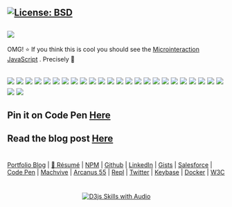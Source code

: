 [![License: BSD](https://badgen.net/badge/license/BSD/orange)](https://opensource.org/licenses/BSD-3-Clause)
---
![](https://repository-images.githubusercontent.com/182188356/5f934800-63bc-11e9-9ce7-a9d8c303917e)
---
OMG! ⭐ If you think this is cool you should see the [Microinteraction JavaScript](https://neodigm.github.io/vivid_vector_alphabet/) . Precisely 🦄

![](https://neodigm.github.io/vivid_vector_alphabet/vva.svg)
![](https://neodigm.github.io/vivid_vector_alphabet/vvb.svg)
![](https://neodigm.github.io/vivid_vector_alphabet/vvc.svg)
![](https://neodigm.github.io/vivid_vector_alphabet/vvd.svg)
![](https://neodigm.github.io/vivid_vector_alphabet/vve.svg)
![](https://neodigm.github.io/vivid_vector_alphabet/vvf.svg)
![](https://neodigm.github.io/vivid_vector_alphabet/vvg.svg)
![](https://neodigm.github.io/vivid_vector_alphabet/vvh.svg)
![](https://neodigm.github.io/vivid_vector_alphabet/vvi.svg)
![](https://neodigm.github.io/vivid_vector_alphabet/vvj.svg)
![](https://neodigm.github.io/vivid_vector_alphabet/vvk.svg)
![](https://neodigm.github.io/vivid_vector_alphabet/vvl.svg)
![](https://neodigm.github.io/vivid_vector_alphabet/vvm.svg)
![](https://neodigm.github.io/vivid_vector_alphabet/vvn.svg)
![](https://neodigm.github.io/vivid_vector_alphabet/vvo.svg)
![](https://neodigm.github.io/vivid_vector_alphabet/vvp.svg)
![](https://neodigm.github.io/vivid_vector_alphabet/vvq.svg)
![](https://neodigm.github.io/vivid_vector_alphabet/vvr.svg)
![](https://neodigm.github.io/vivid_vector_alphabet/vvs.svg)
![](https://neodigm.github.io/vivid_vector_alphabet/vvt.svg)
![](https://neodigm.github.io/vivid_vector_alphabet/vvu.svg)
![](https://neodigm.github.io/vivid_vector_alphabet/vvv.svg)
![](https://neodigm.github.io/vivid_vector_alphabet/vvw.svg)
![](https://neodigm.github.io/vivid_vector_alphabet/vvx.svg)
![](https://neodigm.github.io/vivid_vector_alphabet/vvy.svg)
![](https://neodigm.github.io/vivid_vector_alphabet/vvz.svg)
---
Pin it on Code Pen [Here](https://codepen.io/neodigm24)
---
Read the blog post [Here](https://www.theScottKrause.com/)
---
#
[Portfolio Blog](https://www.theScottKrause.com) |
[🚀 Résumé](https://thescottkrause.com/Arcanus_Scott_C_Krause_2020.pdf) |
[NPM](https://www.npmjs.com/~neodigm) |
[Github](https://github.com/neodigm) |
[LinkedIn](https://www.linkedin.com/in/neodigm24/) |
[Gists](https://gist.github.com/neodigm?direction=asc&sort=created) |
[Salesforce](https://trailblazer.me/id/skrause) |
[Code Pen](https://codepen.io/neodigm24) |
[Machvive](https://machvive.com/) |
[Arcanus 55](https://www.arcanus55.com/) |
[Repl](https://repl.it/@neodigm) |
[Twitter](https://twitter.com/neodigm24) |
[Keybase](https://keybase.io/neodigm) |
[Docker](https://hub.docker.com/u/neodigm) |
[W3C](https://www.w3.org/users/123844)
#

<p align="center">
  <a target="_blank" href="https://thescottkrause.com/d3_datavis_skills.html">
  <img src="https://repository-images.githubusercontent.com/178555357/2b6ad880-7aa0-11ea-8dde-63e70187e3e9" title="D3js Skills with Audio">
  </a>
</p>
